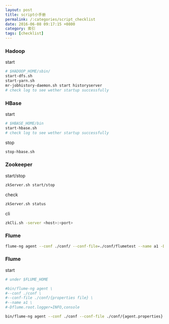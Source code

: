 ```yaml
---
layout: post
title: script小手册
permalink: /:categories/script_checklist
date: 2016-06-08 09:17:15 +0800
category: 索引
tags: [checklist]
---
```


### Hadoop

start

```bash
# $HADOOP_HOME/sbin/
start-dfs.sh
start-yarn.sh
mr-jobhistory-daemon.sh start historyserver
# check log to see wether startup successfully
```

### HBase

start

```bash
# $HBASE_HOME/bin
start-hbase.sh
# check log to see wether startup successfully
```

stop

```bash
stop-hbase.sh
```

### Zookeeper

start/stop

```bash
zkServer.sh start/stop
```

check

```bash
zkServer.sh status
```

cli

```bash
zkCli.sh -server <host>:<port>
```

### Flume

```bash
flume-ng agent --conf ./conf/ --conf-file=./conf/flumetest --name a1 -Dflume.root.logger=INFO,console1
```

### Flume

start

```bash
# under $FLUME_HOME

#bin/flume-ng agent \
#--conf ./conf \
#--conf-file ./conf/{properties file} \
#--name a1 \
#-Dflume.root.logger=INFO,console

bin/flume-ng agent --conf ./conf --conf-file ./conf/{agent.properties} --name {agentName} -Dflume.root.logger=INFO,console
```
